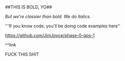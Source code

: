 ##THIS IS BOLD, YO##

*But we're classier than bold. We do italics.*

'''If you know code, you'll be doing code examples here''

https://github.com/JimJoyce/phase-0-gps-1

^^link

FUCK THIS SHIT